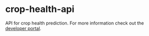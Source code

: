 # crop-health-api
API for crop health prediction. For more information check out the [developer portal](https://developer-test.openepi.io/data-catalog/crop-health/).
